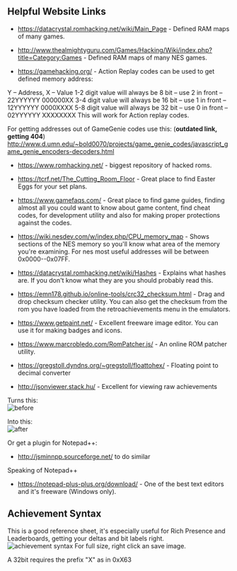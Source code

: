 ## Helpful Website Links

- https://datacrystal.romhacking.net/wiki/Main_Page  - Defined RAM maps of many games.  

- http://www.thealmightyguru.com/Games/Hacking/Wiki/index.php?title=Category:Games - Defined RAM maps of many NES games.  

- https://gamehacking.org/ - Action Replay codes can be used to get defined memory address:  

Y – Address, X – Value
1-2 digit value will always be 8 bit – use 2 in front – 22YYYYYY 000000XX
3-4 digit value will always be 16 bit – use 1 in front – 12YYYYYY 0000XXXX
5-8 digit value will always be 32 bit – use 0 in front – 02YYYYYY XXXXXXXX
This will work for Action replay codes.  

For getting addresses out of GameGenie codes use this: (**outdated link, getting 404**)
http://www.d.umn.edu/~bold0070/projects/game_genie_codes/javascript_game_genie_encoders-decoders.html

- https://www.romhacking.net/ - biggest repository of hacked roms.  

- https://tcrf.net/The_Cutting_Room_Floor - Great place to find Easter Eggs for your set plans.

- https://www.gamefaqs.com/ - Great place to find game guides, finding almost all you could want to know about game content, find cheat codes, for development utility and also for making proper protections against the codes.

- https://wiki.nesdev.com/w/index.php/CPU_memory_map - Shows sections of the NES memory so you'll know what area of the memory you're examining. For nes most useful addresses will be between 0x0000--0x07FF.

- https://datacrystal.romhacking.net/wiki/Hashes - Explains what hashes are. If you don't know what they are you should probably read this.

- https://emn178.github.io/online-tools/crc32_checksum.html - Drag and drop checksum checker utility. You can also get the checksum from the rom you have loaded from the retroachievements menu in the emulators.

- https://www.getpaint.net/ - Excellent freeware image editor. You can use it for making badges and icons.

- https://www.marcrobledo.com/RomPatcher.js/ - An online ROM patcher utility.

- https://gregstoll.dyndns.org/~gregstoll/floattohex/ - Floating point to decimal converter

- http://jsonviewer.stack.hu/ - Excellent for viewing raw achievements

Turns this:  
![before](/developers/resources/images-resources/jsonviewer1.png)

Into this:  
![after](/developers/resources/images-resources/jsonviewer2.png)

Or get a plugin for Notepad++:
- http://jsminnpp.sourceforge.net/ to do similar

Speaking of Notepad++
- https://notepad-plus-plus.org/download/ - One of the best text editors and it's freeware (Windows only).

## Achievement Syntax

This is a good reference sheet, it's especially useful for Rich Presence and Leaderboards, getting your deltas and bit labels right.
![achievement syntax](/developers/resources/images-resources/cheevo-syntax.png)
For full size, right click an save image.

A 32bit requires the prefix "X" as in 0xX63